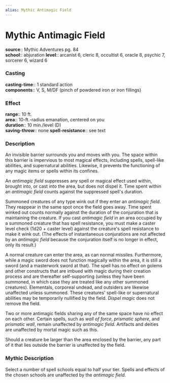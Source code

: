 ```yaml
---
alias: Mythic Antimagic Field
---
```


# Mythic Antimagic Field

**source**:: Mythic Adventures pg. 84  
**school**:: abjuration
**level**:: arcanist 6, cleric 8, occultist 6, oracle 8, psychic 7, sorcerer 6, wizard 6

### Casting 

**casting-time**:: 1 standard action  
**components**:: V, S, M/DF (pinch of powdered iron or iron fillings)

### Effect 

**range**:: 10 ft.  
**area**:: 10-ft.-radius emanation, centered on you  
**duration**:: 10 min./level (D)  
**saving-throw**:: none
**spell-resistance**:: see text

### Description 

An invisible barrier surrounds you and moves with you. The space within this barrier is impervious to most magical effects, including spells, spell-like abilities, and supernatural abilities. Likewise, it prevents the functioning of any magic items or spells within its confines.  
  
An *antimagic field* suppresses any spell or magical effect used within, brought into, or cast into the area, but does not dispel it. Time spent within an *antimagic field* counts against the suppressed spell's duration.  
  
Summoned creatures of any type wink out if they enter an *antimagic field*. They reappear in the same spot once the field goes away. Time spent winked out counts normally against the duration of the conjuration that is maintaining the creature. If you cast *antimagic field* in an area occupied by a summoned creature that has spell resistance, you must make a caster level check (1d20 + caster level) against the creature's spell resistance to make it wink out. (The effects of instantaneous conjurations are not affected by an *antimagic field* because the conjuration itself is no longer in effect, only its result.)  
  
A normal creature can enter the area, as can normal missiles. Furthermore, while a magic sword does not function magically within the area, it is still a sword (and a masterwork sword at that). The spell has no effect on golems and other constructs that are imbued with magic during their creation process and are thereafter self-supporting (unless they have been summoned, in which case they are treated like any other summoned creatures). Elementals, corporeal undead, and outsiders are likewise unaffected unless summoned. These creatures' spell-like or supernatural abilities may be temporarily nullified by the field. *Dispel magic* does not remove the field.  
  
Two or more antimagic fields sharing any of the same space have no effect on each other. Certain spells, such as *wall of force*, *prismatic sphere*, and *prismatic wall*, remain unaffected by *antimagic field*. Artifacts and deities are unaffected by mortal magic such as this.  
  
Should a creature be larger than the area enclosed by the barrier, any part of it that lies outside the barrier is unaffected by the field.

### Mythic Description

Select a number of spell schools equal to half your tier. Spells and effects of the chosen schools are unaffected by the *antimagic field*.
